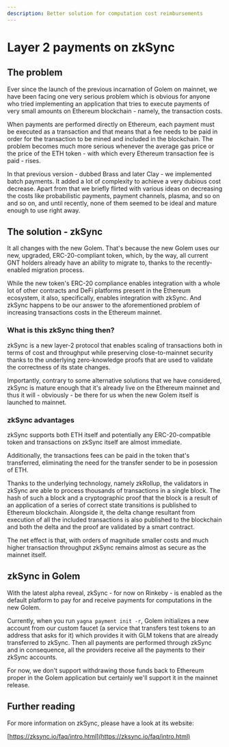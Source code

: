 ```yaml
---
description: Better solution for computation cost reimbursements
---
```


# Layer 2 payments on zkSync

## The problem

Ever since the launch of the previous incarnation of Golem on mainnet, we have been facing one very serious problem which is obvious for anyone who tried implementing an application that tries to execute payments of very small amounts on Ethereum blockchain - namely, the transaction costs.

When payments are performed directly on Ethereum, each payment must be executed as a transaction and that means that a fee needs to be paid in order for the transaction to be mined and included in the blockchain. The problem becomes much more serious whenever the average gas price or the price of the ETH token - with which every Ethereum transaction fee is paid - rises.

In that previous version - dubbed Brass and later Clay - we implemented batch payments. It added a lot of complexity to achieve a very dubious cost decrease. Apart from that we briefly flirted with various ideas on decreasing the costs like probabilistic payments, payment channels, plasma, and so on and so on, and until recently, none of them seemed to be ideal and mature enough to use right away.

## The solution - zkSync

It all changes with the new Golem. That's because the new Golem uses our new, upgraded, ERC-20-compliant token, which, by the way, all current GNT holders already have an ability to migrate to, thanks to the recently-enabled migration process.

While the new token's ERC-20 compliance enables integration with a whole lot of other contracts and DeFi platforms present in the Ethereum ecosystem, it also, specifically, enables integration with zkSync. And zkSync happens to be our answer to the aforementioned problem of increasing transactions costs in the Ethereum mainnet.

### What is this zkSync thing then?

zkSync is a new layer-2 protocol that enables scaling of transactions both in terms of cost and throughput while preserving close-to-mainnet security thanks to the underlying zero-knowledge proofs that are used to validate the correctness of its state changes.

Importantly, contrary to some alternative solutions that we have considered, zkSync is mature enough that it's already live on the Ethereum mainnet and thus it will - obviously - be there for us when the new Golem itself is launched to mainnet.

### zkSync advantages

zkSync supports both ETH itself and potentially any ERC-20-compatible token and transactions on zkSync itself are almost immediate.

Additionally, the transactions fees can be paid in the token that's transferred, eliminating the need for the transfer sender to be in posession of ETH.

Thanks to the underlying technology, namely zkRollup, the validators in zkSync are able to process thousands of transactions in a single block. The hash of such a block and a cryptographic proof that the block is a result of an application of a series of correct state transitions is published to Ethereum blockchain. Alongside it, the delta change resultant from execution of all the included transactions is also published to the blockchain and both the delta and the proof are validated by a smart contract.

The net effect is that, with orders of magnitude smaller costs and much higher transaction throughput zkSync remains almost as secure as the mainnet itself.

## zkSync in Golem

With the latest alpha reveal, zkSync - for now on Rinkeby - is enabled as the default platform to pay for and receive payments for computations in the new Golem.

Currently, when you run `yagna payment init -r`, Golem initializes a new account from our custom faucet \(a service that transfers test tokens to an address that asks for it\) which provides it with GLM tokens that are already transferred to zkSync. Then all payments are performed through zkSync and in consequence, all the providers receive all the payments to their zkSync accounts.

For now, we don't support withdrawing those funds back to Ethereum proper in the Golem application but certainly we'll support it in the mainnet release.

## Further reading

For more information on zkSync, please have a look at its website:

[https://zksync.io/faq/intro.html](https://zksync.io/faq/intro.html)

